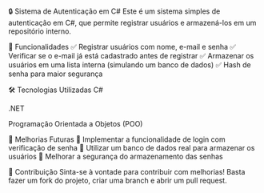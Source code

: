 🔒 Sistema de Autenticação em C#
Este é um sistema simples de autenticação em C#, que permite registrar usuários e armazená-los em um repositório interno.

🚀 Funcionalidades
✅ Registrar usuários com nome, e-mail e senha
✅ Verificar se o e-mail já está cadastrado antes de registrar
✅ Armazenar os usuários em uma lista interna (simulando um banco de dados)
✅ Hash de senha para maior segurança

🛠️ Tecnologias Utilizadas
C#

.NET

Programação Orientada a Objetos (POO)


📝 Melhorias Futuras
🔹 Implementar a funcionalidade de login com verificação de senha
🔹 Utilizar um banco de dados real para armazenar os usuários
🔹 Melhorar a segurança do armazenamento das senhas

🤝 Contribuição
Sinta-se à vontade para contribuir com melhorias! Basta fazer um fork do projeto, criar uma branch e abrir um pull request.




